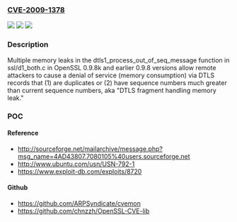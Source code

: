 ### [CVE-2009-1378](https://cve.mitre.org/cgi-bin/cvename.cgi?name=CVE-2009-1378)
![](https://img.shields.io/static/v1?label=Product&message=n%2Fa&color=blue)
![](https://img.shields.io/static/v1?label=Version&message=%3D%20n%2Fa%20&color=brighgreen)
![](https://img.shields.io/static/v1?label=Vulnerability&message=n%2Fa&color=brighgreen)

### Description

Multiple memory leaks in the dtls1_process_out_of_seq_message function in ssl/d1_both.c in OpenSSL 0.9.8k and earlier 0.9.8 versions allow remote attackers to cause a denial of service (memory consumption) via DTLS records that (1) are duplicates or (2) have sequence numbers much greater than current sequence numbers, aka "DTLS fragment handling memory leak."

### POC

#### Reference
- http://sourceforge.net/mailarchive/message.php?msg_name=4AD43807.7080105%40users.sourceforge.net
- http://www.ubuntu.com/usn/USN-792-1
- https://www.exploit-db.com/exploits/8720

#### Github
- https://github.com/ARPSyndicate/cvemon
- https://github.com/chnzzh/OpenSSL-CVE-lib


